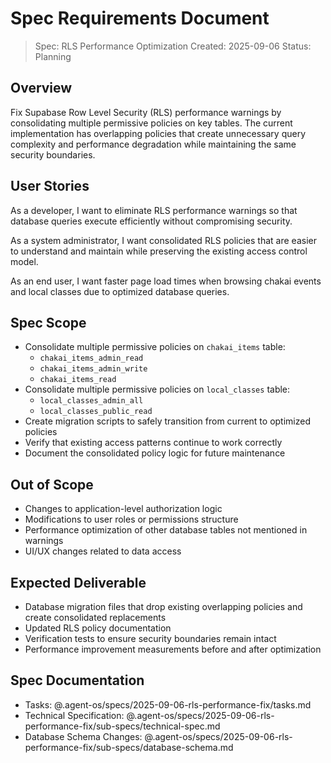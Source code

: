 # Spec Requirements Document

> Spec: RLS Performance Optimization
> Created: 2025-09-06
> Status: Planning

## Overview

Fix Supabase Row Level Security (RLS) performance warnings by consolidating multiple permissive policies on key tables. The current implementation has overlapping policies that create unnecessary query complexity and performance degradation while maintaining the same security boundaries.

## User Stories

As a developer, I want to eliminate RLS performance warnings so that database queries execute efficiently without compromising security.

As a system administrator, I want consolidated RLS policies that are easier to understand and maintain while preserving the existing access control model.

As an end user, I want faster page load times when browsing chakai events and local classes due to optimized database queries.

## Spec Scope

- Consolidate multiple permissive policies on `chakai_items` table:
  - `chakai_items_admin_read`
  - `chakai_items_admin_write` 
  - `chakai_items_read`
- Consolidate multiple permissive policies on `local_classes` table:
  - `local_classes_admin_all`
  - `local_classes_public_read`
- Create migration scripts to safely transition from current to optimized policies
- Verify that existing access patterns continue to work correctly
- Document the consolidated policy logic for future maintenance

## Out of Scope

- Changes to application-level authorization logic
- Modifications to user roles or permissions structure
- Performance optimization of other database tables not mentioned in warnings
- UI/UX changes related to data access

## Expected Deliverable

- Database migration files that drop existing overlapping policies and create consolidated replacements
- Updated RLS policy documentation
- Verification tests to ensure security boundaries remain intact
- Performance improvement measurements before and after optimization

## Spec Documentation

- Tasks: @.agent-os/specs/2025-09-06-rls-performance-fix/tasks.md
- Technical Specification: @.agent-os/specs/2025-09-06-rls-performance-fix/sub-specs/technical-spec.md
- Database Schema Changes: @.agent-os/specs/2025-09-06-rls-performance-fix/sub-specs/database-schema.md